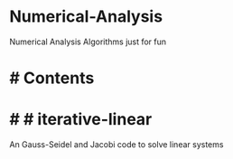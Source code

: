 # Numerical-Analysis
Numerical Analysis Algorithms just for fun

# # Contents
# # # iterative-linear
An Gauss-Seidel and Jacobi code to solve linear systems

